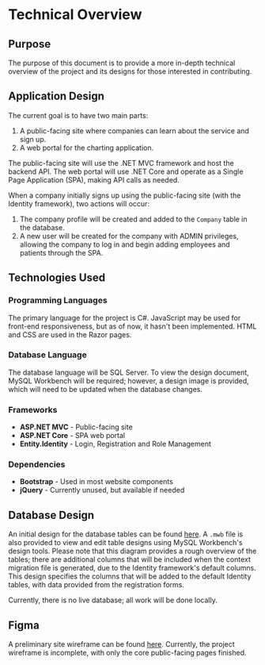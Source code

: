 # Technical Overview

## Purpose
The purpose of this document is to provide a more in-depth technical overview of the project and its designs for those interested in contributing.

## Application Design
The current goal is to have two main parts:
1. A public-facing site where companies can learn about the service and sign up.
2. A web portal for the charting application.

The public-facing site will use the .NET MVC framework and host the backend API. The web portal will use .NET Core and operate as a Single Page Application (SPA), making API calls as needed.

When a company initially signs up using the public-facing site (with the Identity framework), two actions will occur:
1. The company profile will be created and added to the `Company` table in the database.
2. A new user will be created for the company with ADMIN privileges, allowing the company to log in and begin adding employees and patients through the SPA.

## Technologies Used

### Programming Languages
The primary language for the project is C#. JavaScript may be used for front-end responsiveness, but as of now, it hasn't been implemented. HTML and CSS are used in the Razor pages.

### Database Language
The database language will be SQL Server. To view the design document, MySQL Workbench will be required; however, a design image is provided, which will need to be updated when the database changes.

### Frameworks
- **ASP.NET MVC** - Public-facing site
- **ASP.NET Core** - SPA web portal
- **Entity.Identity** - Login, Registration and Role Management

### Dependencies
- **Bootstrap** - Used in most website components
- **jQuery** - Currently unused, but available if needed

## Database Design
An initial design for the database tables can be found [here](./docs/db-design.png). A `.mwb` file is also provided to view and edit table designs using MySQL Workbench's design tools. Please note that this diagram provides a rough overview of the tables; there are additional columns that will be included when the context migration file is generated, due to the Identity framework's default columns. This design specifies the columns that will be added to the default Identity tables, with data provided from the registration forms.

Currently, there is no live database; all work will be done locally.

## Figma
A preliminary site wireframe can be found [here](https://www.figma.com/team_invite/redeem/IcpYMmIl2glnnjy2VihFVm). Currently, the project wireframe is incomplete, with only the core public-facing pages finished.
